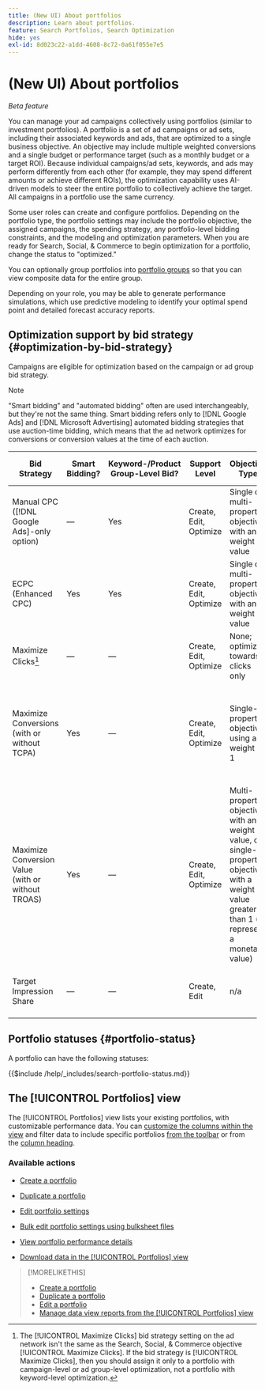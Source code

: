 ```yaml
---
title: (New UI) About portfolios
description: Learn about portfolios.
feature: Search Portfolios, Search Optimization
hide: yes
exl-id: 8d023c22-a1dd-4608-8c72-0a61f055e7e5
---
```

# (New UI) About portfolios

*Beta feature*

You can manage your ad campaigns collectively using portfolios (similar to investment portfolios). A portfolio is a set of ad campaigns or ad sets, including their associated keywords and ads, that are optimized to a single business objective. An objective may include multiple weighted conversions and a single budget or performance target (such as a monthly budget or a target ROI). Because individual campaigns/ad sets, keywords, and ads may perform differently from each other (for example, they may spend different amounts or achieve different ROIs), the optimization capability uses AI-driven models to steer the entire portfolio to collectively achieve the target. All campaigns in a portfolio use the same currency.

Some user roles can create and configure portfolios. Depending on the portfolio type, the portfolio settings may include the portfolio objective, the assigned campaigns, the spending strategy, any portfolio-level bidding constraints, and the modeling and optimization parameters. When you are ready for Search, Social, & Commerce to begin optimization for a portfolio, change the status to "optimized."

You can optionally group portfolios into [portfolio groups](portfolio-group-manage.md) so that you can view composite data for the entire group.

Depending on your role, you may be able to generate performance simulations, which use predictive modeling to identify your optimal spend point and detailed forecast accuracy reports.<!-- Mention this now? In addition, all users can use the Spend Recommendation Tool to identify the optimal budget distribution across portfolios. -->

## Optimization support by bid strategy {#optimization-by-bid-strategy}

Campaigns are eligible for optimization based on the campaign or ad group bid strategy.

>[!NOTE]
>
>"Smart bidding" and "automated bidding" often are used interchangeably, but they're not the same thing. Smart bidding refers only to [!DNL Google Ads] and [!DNL Microsoft Advertising] automated bidding strategies that use auction-time bidding, which means that the ad network optimizes for conversions or conversion values at the time of each auction.

<!-- Add "Frequency of Bidding (or other actions, like adjusting campaign budget or bid adjustment values?) -->

| Bid Strategy | Smart Bidding? | Keyword-/Product Group-Level Bid? | Support Level | Objective Type | Bid Unit | What Does Adobe Set? | What Does the Ad Network Set? |
|---|---|---|---|---|---|---|---|
| Manual CPC ([!DNL Google Ads]-only option) | &mdash; | Yes | Create, Edit, Optimize | Single or multi-property objective with any weight value | Keyword + Match Type + Campaign | Keyword bid, campaign budget, bid adjustment values | n/a |
| ECPC (Enhanced CPC) | Yes | Yes | Create, Edit, Optimize | Single or multi-property objective with any weight value | Keyword + Match Type + Campaign | Keyword bid, campaign budget | Adjusts bids in real time |
| Maximize Clicks[^1] | &mdash; | &mdash; | Create, Edit, Optimize | None; optimizes towards clicks only | Campaign | Campaign budget | Adjusts bid in real time to maximize clicks within the budget |
| Maximize Conversions<br>(with or without TCPA) | Yes | &mdash; | Create, Edit, Optimize | Single-property objective using a weight of 1 | Campaign or ad group ([!DNL Google Ads])<br>Campaign only ([!DNL Microsoft Advertising]) | Campaign budget, Target CPA when set<br>TCPA can be a standalone bid strategy in [!DNL Microsoft Advertising]) | Adjusts bid in real time to maximize orders/leads within the budget, meeting a CPA goal when the target is set |
| Maximize Conversion Value<br>(with or without TROAS) | Yes | &mdash; | Create, Edit, Optimize | Multi-property objective with any weight value, or single-property objective with a weight value greater than 1 (to represent a monetary value) | Campaign or ad group ([!DNL Google Ads])<br>Campaign only ([!DNL Microsoft Advertising]) | Campaign budget, Target ROAS when set<br>TROAS can be a standalone bid strategy in [!DNL Microsoft Advertising]) | Adjusts bids in real time to maximize revenue/profit within the budget, meeting an ROAS goal when the target is set |
| Target Impression Share | &mdash; | &mdash; | Create, Edit | n/a | n/a | n/a - can't be assigned to a portfolio | Adjusts bids in real time to meet an impression share goal |

[^1]: The [!UICONTROL Maximize Clicks] bid strategy setting on the ad network isn't the same as the Search, Social, & Commerce objective [!UICONTROL Maximize Clicks]. If the bid strategy is [!UICONTROL Maximize Clicks], then you should assign it only to a portfolio with campaign-level or ad group-level optimization, not a portfolio with keyword-level optimization.

## Portfolio statuses {#portfolio-status}

A portfolio can have the following statuses:

<!-- **Link to include file for "Portfolio status"** -->

{{$include /help/_includes/search-portfolio-status.md}}

## The [!UICONTROL Portfolios] view

The [!UICONTROL Portfolios] view lists your existing portfolios, with customizable performance data. You can [customize the columns within the view](/help/search-social-commerce/common-tasks/data-views/custom-default-views-manage.md) and filter data to include specific portfolios [from the toolbar](/help/search-social-commerce/common-tasks/data-views/ad-hoc-settings/column-filter-apply-from-toolbar.md) or from the [column heading](/help/search-social-commerce/common-tasks/data-views/ad-hoc-settings/column-filter-apply-from-column-heading.md).

<!-- No options yet to edit anything within the grid, view bid changes, add a portfolio to a portfolio group, edit the Target column, or import/export DOW targets. -->

### Available actions

<!-- Update with any new options -->

<!-- within row:
* [Rename a portfolio](portfolio-rename.md)

* [View the constraints for a portfolio](portfolio-view-constraint.md)

* [View the change history for a portfolio](portfolio-view-change-history.md)
-->

* [Create a portfolio](portfolio-create.md)

* [Duplicate a portfolio](portfolio-duplicate.md)

* [Edit portfolio settings](portfolio-edit.md)

* [Bulk edit portfolio settings using bulksheet files](portfolio-bulksheets.md)

* [View portfolio performance details](portfolio-details.md)

* [Download data in the [!UICONTROL Portfolios] view](portfolio-view-report.md) 

>[!MORELIKETHIS]
>
>* [Create a portfolio](portfolio-create.md)
>* [Duplicate a portfolio](portfolio-duplicate.md)
>* [Edit a portfolio](portfolio-edit.md)
>* [Manage data view reports from the [!UICONTROL Portfolios] view](portfolio-view-report.md)
